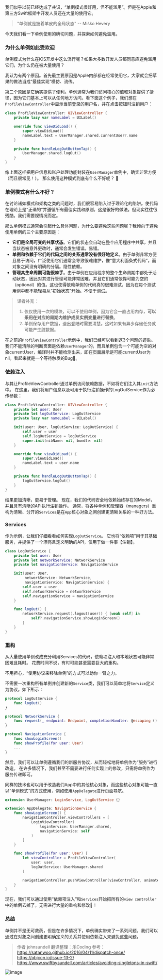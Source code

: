 

我们似乎以前已经达成了共识，“单例模式很好用，但不能滥用”。但是在Apple和第三方Swift框架中开发人员还在大量的使用它。

> "单例就是披着羊皮的全局状态" -- Miško Hevery 

今天我们看一下单例使用的确切问题，并探索如何避免滥用。

### 为什么单例如此受欢迎

单例模式为什么在iOS开发中这么流行呢？如果大多数开发人员都同意应避免滥用它们，为什么仍在被大量使用？

我认为有两个原因。首先最主要原因是Apple内部都在经常使用它，大家就会把苹果的做法当成“最佳实现”模仿、流传。

第二个原因是它确实提供了便利。单例通常为我们访问核心的值和对象提供了捷径，因为它们基本上可以从任何地方访问。看下面这个例子，我们想在`ProfileViewController`中显示当前登录的用户名，并在点击按钮时注销用户：

```swift
class ProfileViewController: UIViewController {
    private lazy var nameLabel = UILabel()

    override func viewDidLoad() {
        super.viewDidLoad()
        nameLabel.text = UserManager.shared.currentUser?.name
    }

    private func handleLogOutButtonTap() {
        UserManager.shared.logOut()
    }
}
```

像上面这样把用户信息和账户处理功能封装在`UserManager`单例中，确实非常方便（而且很常见！）。 那么使用这种模式到底有什么不好呢？ 🤔

### 单例模式有什么不好？

在讨论诸如模式和架构之类的问题时，我们很容易陷入过于理论化的陷阱。使代码在理论上是“正确的”并遵循所有最佳实践和原则，这是很好的做法。但现实往往很残酷，我们需要视情况而定。



那么单例模式通常会引起什么具体问题，为什么要避免这些问题呢？我倾向于避免使用单例的三个主要原因是：

- **它们是全局可变的共享状态**。它们的状态会自动在整个应用程序中共享，并且当状态被意外更改时，通常会发生错误。易错。
- **单例和依赖于它们的代码之间的关系通常没有很好地定义**。由于单例非常方便且易于访问，广泛使用它们通常会导致很难维护，像“意大利面条式代码”，而对象之间没有明确的分隔。隐性依赖。
- **管理其生命周期可能很棘手**。由于单例在应用程序的整个生命周期中都处于活动状态，因此对其进行管理可能非常困难，并且它们通常依靠可能为空的（optional）的值。这也使得依赖单例的代码真的很难测试，因为在每个测试用例中都不能轻易从“初始状态”开始。不便于测试。

> 译者补充：
>
> 1. 仅仅使用一次的模块，可以不使用单例，因为它会一直占用内存，**可以采用在对应的周期内维护成员实例变量进行替换**。
> 2. 单例保存用户数据，退出登陆时需要清楚，这时如果有异步存储任务就可能产生脏数据。



在之前的`ProfileViewController`示例中，我们已经可以看到这3个问题的迹象。我们不能清除的判断页面是依赖`UserManager`的，而且单例包含一个可能为空的对象currentUser，编译时并不能检测出来，即在页面展示是可能currentUser为nil。看起来就是一个等待触发的Bug😬。

### 依赖注入

与其让ProfileViewController通过单例访问依赖数据，不如将它们注入其`init`方法中。 在这里，我们将用户信息以及可用于执行注销操作的LogOutService作为必传参数：

```swift
class ProfileViewController: UIViewController {
    private let user: User
    private let logOutService: LogOutService
    private lazy var nameLabel = UILabel()

    init(user: User, logOutService: LogOutService) {
        self.user = user
        self.logOutService = logOutService
        super.init(nibName: nil, bundle: nil)
    }

    override func viewDidLoad() {
        super.viewDidLoad()
        nameLabel.text = user.name
    }

    private func handleLogOutButtonTap() {
        logOutService.logOut()
    }
}
```

结果更加清晰，更易于管理。 现在，我们的代码安全地依赖始终存在的Model，并且具有清晰的API执行注销操作。 通常，将各种单例和管理器（managers）重构为清晰、分开的`Services`是在`App`核心对象之间创建更清晰关系的一种好方法。

### Services

作为示例，让我们仔细看看如何实现`LogOutService`。 它也将“依赖项”用于其基础服务，并提供了一个漂亮且定义明确的API，仅用于做一件事【注销】。

```swift
class LogOutService {
    private let user: User
    private let networkService: NetworkService
    private let navigationService: NavigationService

    init(user: User,
         networkService: NetworkService,
         navigationService: NavigationService) {
        self.user = user
        self.networkService = networkService
        self.navigationService = navigationService
    }

    func logOut() {
        networkService.request(.logout(user)) { [weak self] in
            self?.navigationService.showLoginScreen()
        }
    }
}
```

### 重构

从大量使用单例改成充分利用Services的代码，依赖项注入和本地状态可能非常困难且耗时。 花费时间不说，有时可能甚至需要巨大的重构。

不用担心，“使用协议来移除单例”的方式可以助你一臂之力。

不需要一次重构所有单例并创建新的`Service`类，我们可以简单地将`Service`定义为协议，如下所示：

```swift
protocol LogOutService {
    func logOut()
}

protocol NetworkService {
    func request(_ endpoint: Endpoint, completionHandler: @escaping () -> Void)
}

protocol NavigationService {
    func showLoginScreen()
    func showProfile(for user: User)
    ...
}
```



然后，我们可以让单例遵循我们的新服务协议，从而轻松地将单例作为“服务”进行改造。 在许多情况下，我们甚至不需要进行任何实现上的修改，只需将单例作为服务传递即可。

同样的技术也可以用于改造我们App中的其他核心对象，而这些核心对象可能一直以“单例模式”的方式使用，例如使用`AppDelegate`进行页面导航。

```swift
extension UserManager: LoginService, LogOutService {}

extension AppDelegate: NavigationService {
    func showLoginScreen() {
        navigationController.viewControllers = [
            LoginViewController(
                loginService: UserManager.shared,
                navigationService: self
            )
        ]
    }

    func showProfile(for user: User) {
        let viewController = ProfileViewController(
            user: user,
            logOutService: UserManager.shared
        )

        navigationController.pushViewController(viewController, animated: true)
    }
}
```



现在，我们可以通过使用“依赖项注入”和`Services`开始把所有的`view controller`中的单例去掉了。无需进行大量的重构和修改🎉！

### 总结

单例并不是无可救药，但是在许多情况下，单例确实带来了一系列问题。我们可以通过在对象之间创建更明确定义的关系并使用依赖注入来避免这些问题。



> 作者 johnsundell
> 翻译整理：乐Coding
> 参考：
> https://satanwoo.github.io/2016/04/11/dispatch-once/
> https://objccn.io/issue-13-2/
> https://www.swiftbysundell.com/articles/avoiding-singletons-in-swift/



![image](https://upload-images.jianshu.io/upload_images/1159872-d2c50de82278e1cc?imageMogr2/auto-orient/strip%7CimageView2/2/w/1240)
